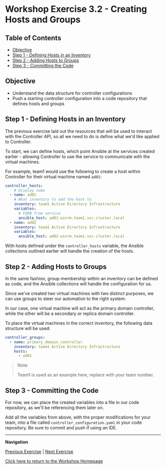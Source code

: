 # Workshop Exercise 3.2 - Creating Hosts and Groups

## Table of Contents

* [Objective](#objective)
* [Step 1 - Defining Hosts in an Inventory](#step-1---defining-hosts-in-an-inventory)
* [Step 2 - Adding Hosts to Groups](#step-2---adding-hosts-to-groups)
* [Step 3 - Committing the Code](#step-3---committing-the-code)

## Objective

* Understand the data structure for controller configurations
* Push a starting controller configuration into a code repository that defines hosts and groups

## Step 1 - Defining Hosts in an Inventory
The previous exercise laid out the resources that will be used to interact with the Controller API, so all we need to do is define what we'd like applied to Controller.

To start, we can define hosts, which point Ansible at the services created earlier - allowing Controller to use the service to communicate with the virtual machines.

For example, team1 would use the following to create a host within Controller for their virtual machine named `ad01`:
```yaml
controller_hosts:
    # Display name
  - name: ad01
    # What inventory to add the host to
    inventory: team1 Active Directory Infrastructure
    variables:
      # FQDN from service
      ansible_host: ad01-winrm.team1.svc.cluster.local
  - name: ad02
    inventory: team1 Active Directory Infrastructure
    variables:
      ansible_host: ad02-winrm.team1.svc.cluster.local
```

With hosts defined under the `controller_hosts` variable, the Ansible collections outlined earlier will handle the creation of the hosts.

## Step 2 - Adding Hosts to Groups
In the same fashion, group membership within an inventory can be defined as code, and the Ansible collections will handle the configuration for us.

Since we've created two virtual machines with two distinct purposes, we can use groups to steer our automation to the right system.

In our case, one virtual machine will act as the primary domain controller, while the other will be a secondary or replica domain controller.

To place the virtual machines in the correct inventory, the following data structure will be used:

```yaml
controller_groups:
  - name: primary_domain_controller
    inventory: team1 Active Directory Infrastructure
    hosts:
      - ad01
```

> Note:
>
> Team1 is used as an example here, replace with your team number.

## Step 3 - Committing the Code
For now, we can place the created variables into a file in our code repository, as we'll be referencing them later on.

Add all the variables from above, with the proper modifications for your team, into a file called `controller_configuration.yaml` in your code repository. Be sure to commit and push if using an IDE.

---
**Navigation**

[Previous Exercise](../3.1-controller-as-code/) | [Next Exercise](../3.3-linking-to-automation/)

[Click here to return to the Workshop Homepage](../../README.md)
